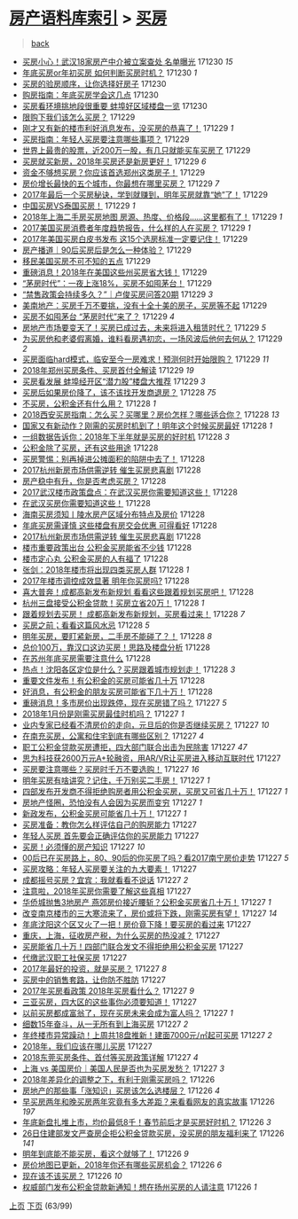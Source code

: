 [房产语料库索引](../../README.md)  > [买房](买房.md)
====
> [back](../README.md)

- [买房小心！武汉18家房产中介被立案查处 名单曝光](http://jkwz.applinzi.com/ittc/7052819906712585232.html#%E4%B9%B0%E6%88%BF%E5%B0%8F%E5%BF%83%EF%BC%81%E6%AD%A6%E6%B1%8918%E5%AE%B6%E6%88%BF%E4%BA%A7%E4%B8%AD%E4%BB%8B%E8%A2%AB%E7%AB%8B%E6%A1%88%E6%9F%A5%E5%A4%84+%E5%90%8D%E5%8D%95%E6%9B%9D%E5%85%89) 171230 *15* 
- [年底买房or年初买房 如何判断买房时机？](http://jkwz.applinzi.com/ittc/7052813292127388688.html#%E5%B9%B4%E5%BA%95%E4%B9%B0%E6%88%BFor%E5%B9%B4%E5%88%9D%E4%B9%B0%E6%88%BF+%E5%A6%82%E4%BD%95%E5%88%A4%E6%96%AD%E4%B9%B0%E6%88%BF%E6%97%B6%E6%9C%BA%EF%BC%9F) 171230 *1* 
- [买房的验房顺序，让你选择好房子](http://jkwz.applinzi.com/ittc/7052789126577783824.html#%E4%B9%B0%E6%88%BF%E7%9A%84%E9%AA%8C%E6%88%BF%E9%A1%BA%E5%BA%8F%EF%BC%8C%E8%AE%A9%E4%BD%A0%E9%80%89%E6%8B%A9%E5%A5%BD%E6%88%BF%E5%AD%90) 171230  
- [购房指南：年底买房学会这几点](http://jkwz.applinzi.com/ittc/7052781273934726160.html#%E8%B4%AD%E6%88%BF%E6%8C%87%E5%8D%97%EF%BC%9A%E5%B9%B4%E5%BA%95%E4%B9%B0%E6%88%BF%E5%AD%A6%E4%BC%9A%E8%BF%99%E5%87%A0%E7%82%B9) 171230  
- [买房看环境挑地段很重要 蚌埠好区域楼盘一览](http://jkwz.applinzi.com/ittc/7052758898593760272.html#%E4%B9%B0%E6%88%BF%E7%9C%8B%E7%8E%AF%E5%A2%83%E6%8C%91%E5%9C%B0%E6%AE%B5%E5%BE%88%E9%87%8D%E8%A6%81+%E8%9A%8C%E5%9F%A0%E5%A5%BD%E5%8C%BA%E5%9F%9F%E6%A5%BC%E7%9B%98%E4%B8%80%E8%A7%88) 171230  
- [限购下我们该怎么买房？](http://jkwz.applinzi.com/ittc/7052638818191033360.html#%E9%99%90%E8%B4%AD%E4%B8%8B%E6%88%91%E4%BB%AC%E8%AF%A5%E6%80%8E%E4%B9%88%E4%B9%B0%E6%88%BF%EF%BC%9F) 171229  
- [刚才又有新的楼市利好消息发布，没买房的恭喜了！](http://jkwz.applinzi.com/ittc/7052562994335056913.html#%E5%88%9A%E6%89%8D%E5%8F%88%E6%9C%89%E6%96%B0%E7%9A%84%E6%A5%BC%E5%B8%82%E5%88%A9%E5%A5%BD%E6%B6%88%E6%81%AF%E5%8F%91%E5%B8%83%EF%BC%8C%E6%B2%A1%E4%B9%B0%E6%88%BF%E7%9A%84%E6%81%AD%E5%96%9C%E4%BA%86%EF%BC%81) 171229 *1* 
- [买房指南：年轻人买房要注意哪些事项？](http://jkwz.applinzi.com/ittc/7052553826123383825.html#%E4%B9%B0%E6%88%BF%E6%8C%87%E5%8D%97%EF%BC%9A%E5%B9%B4%E8%BD%BB%E4%BA%BA%E4%B9%B0%E6%88%BF%E8%A6%81%E6%B3%A8%E6%84%8F%E5%93%AA%E4%BA%9B%E4%BA%8B%E9%A1%B9%EF%BC%9F) 171229  
- [世界上最贵的股票，近200万一股，有几只就能买车买房了](http://jkwz.applinzi.com/ittc/7052108354304869392.html#%E4%B8%96%E7%95%8C%E4%B8%8A%E6%9C%80%E8%B4%B5%E7%9A%84%E8%82%A1%E7%A5%A8%EF%BC%8C%E8%BF%91200%E4%B8%87%E4%B8%80%E8%82%A1%EF%BC%8C%E6%9C%89%E5%87%A0%E5%8F%AA%E5%B0%B1%E8%83%BD%E4%B9%B0%E8%BD%A6%E4%B9%B0%E6%88%BF%E4%BA%86) 171229  
- [买房就买新房，2018年买房还是新房更好！](http://jkwz.applinzi.com/ittc/7052540911903310864.html#%E4%B9%B0%E6%88%BF%E5%B0%B1%E4%B9%B0%E6%96%B0%E6%88%BF%EF%BC%8C2018%E5%B9%B4%E4%B9%B0%E6%88%BF%E8%BF%98%E6%98%AF%E6%96%B0%E6%88%BF%E6%9B%B4%E5%A5%BD%EF%BC%81) 171229 *6* 
- [资金不够想买房？你应该首选郑州这类房子！](http://jkwz.applinzi.com/ittc/7052540176314663952.html#%E8%B5%84%E9%87%91%E4%B8%8D%E5%A4%9F%E6%83%B3%E4%B9%B0%E6%88%BF%EF%BC%9F%E4%BD%A0%E5%BA%94%E8%AF%A5%E9%A6%96%E9%80%89%E9%83%91%E5%B7%9E%E8%BF%99%E7%B1%BB%E6%88%BF%E5%AD%90%EF%BC%81) 171229  
- [房价增长最快的五个城市，你最想在哪里买房？](http://jkwz.applinzi.com/ittc/7052538048691045393.html#%E6%88%BF%E4%BB%B7%E5%A2%9E%E9%95%BF%E6%9C%80%E5%BF%AB%E7%9A%84%E4%BA%94%E4%B8%AA%E5%9F%8E%E5%B8%82%EF%BC%8C%E4%BD%A0%E6%9C%80%E6%83%B3%E5%9C%A8%E5%93%AA%E9%87%8C%E4%B9%B0%E6%88%BF%EF%BC%9F) 171229 *7* 
- [2017年最后一个买房秘诀，学到就赚到，明年买房就靠“她”了！](http://jkwz.applinzi.com/ittc/7052453920809419793.html#2017%E5%B9%B4%E6%9C%80%E5%90%8E%E4%B8%80%E4%B8%AA%E4%B9%B0%E6%88%BF%E7%A7%98%E8%AF%80%EF%BC%8C%E5%AD%A6%E5%88%B0%E5%B0%B1%E8%B5%9A%E5%88%B0%EF%BC%8C%E6%98%8E%E5%B9%B4%E4%B9%B0%E6%88%BF%E5%B0%B1%E9%9D%A0%E2%80%9C%E5%A5%B9%E2%80%9D%E4%BA%86%EF%BC%81) 171229  
- [中国买房VS泰国买房！](http://jkwz.applinzi.com/ittc/7052524862235477009.html#%E4%B8%AD%E5%9B%BD%E4%B9%B0%E6%88%BFVS%E6%B3%B0%E5%9B%BD%E4%B9%B0%E6%88%BF%EF%BC%81) 171229 *1* 
- [2018年上海二手房买房地图 房源、热度、价格段……这里都有了！](http://jkwz.applinzi.com/ittc/7052523509685683216.html#2018%E5%B9%B4%E4%B8%8A%E6%B5%B7%E4%BA%8C%E6%89%8B%E6%88%BF%E4%B9%B0%E6%88%BF%E5%9C%B0%E5%9B%BE+%E6%88%BF%E6%BA%90%E3%80%81%E7%83%AD%E5%BA%A6%E3%80%81%E4%BB%B7%E6%A0%BC%E6%AE%B5%E2%80%A6%E2%80%A6%E8%BF%99%E9%87%8C%E9%83%BD%E6%9C%89%E4%BA%86%EF%BC%81) 171229 *1* 
- [2017美国买房消费者年度趋势报告，什么样的人在买房？](http://jkwz.applinzi.com/ittc/7052520755995083792.html#2017%E7%BE%8E%E5%9B%BD%E4%B9%B0%E6%88%BF%E6%B6%88%E8%B4%B9%E8%80%85%E5%B9%B4%E5%BA%A6%E8%B6%8B%E5%8A%BF%E6%8A%A5%E5%91%8A%EF%BC%8C%E4%BB%80%E4%B9%88%E6%A0%B7%E7%9A%84%E4%BA%BA%E5%9C%A8%E4%B9%B0%E6%88%BF%EF%BC%9F) 171229 *1* 
- [2017年美国买房白皮书发布 这15个选房标准一定要记住！](http://jkwz.applinzi.com/ittc/7052515869161161745.html#2017%E5%B9%B4%E7%BE%8E%E5%9B%BD%E4%B9%B0%E6%88%BF%E7%99%BD%E7%9A%AE%E4%B9%A6%E5%8F%91%E5%B8%83+%E8%BF%9915%E4%B8%AA%E9%80%89%E6%88%BF%E6%A0%87%E5%87%86%E4%B8%80%E5%AE%9A%E8%A6%81%E8%AE%B0%E4%BD%8F%EF%BC%81) 171229  
- [房产播道｜90后买房后是怎么一种体验？](http://jkwz.applinzi.com/ittc/7052459863056057360.html#%E6%88%BF%E4%BA%A7%E6%92%AD%E9%81%93%EF%BD%9C90%E5%90%8E%E4%B9%B0%E6%88%BF%E5%90%8E%E6%98%AF%E6%80%8E%E4%B9%88%E4%B8%80%E7%A7%8D%E4%BD%93%E9%AA%8C%EF%BC%9F) 171229  
- [移民美国买房不可不知的五点](http://jkwz.applinzi.com/ittc/7052452914348426257.html#%E7%A7%BB%E6%B0%91%E7%BE%8E%E5%9B%BD%E4%B9%B0%E6%88%BF%E4%B8%8D%E5%8F%AF%E4%B8%8D%E7%9F%A5%E7%9A%84%E4%BA%94%E7%82%B9) 171229  
- [重磅消息！2018年在美国这些州买房省大钱！](http://jkwz.applinzi.com/ittc/7052452587297571856.html#%E9%87%8D%E7%A3%85%E6%B6%88%E6%81%AF%EF%BC%812018%E5%B9%B4%E5%9C%A8%E7%BE%8E%E5%9B%BD%E8%BF%99%E4%BA%9B%E5%B7%9E%E4%B9%B0%E6%88%BF%E7%9C%81%E5%A4%A7%E9%92%B1%EF%BC%81) 171229  
- [“茅房时代”：一夜上涨18%，买房不如囤茅台！](http://jkwz.applinzi.com/ittc/7052446970709279760.html#%E2%80%9C%E8%8C%85%E6%88%BF%E6%97%B6%E4%BB%A3%E2%80%9D%EF%BC%9A%E4%B8%80%E5%A4%9C%E4%B8%8A%E6%B6%A818%25%EF%BC%8C%E4%B9%B0%E6%88%BF%E4%B8%8D%E5%A6%82%E5%9B%A4%E8%8C%85%E5%8F%B0%EF%BC%81) 171229  
- [“禁售政策会持续多久？”｜卢俊买房问答20期](http://jkwz.applinzi.com/ittc/7052444016371565584.html#%E2%80%9C%E7%A6%81%E5%94%AE%E6%94%BF%E7%AD%96%E4%BC%9A%E6%8C%81%E7%BB%AD%E5%A4%9A%E4%B9%85%EF%BC%9F%E2%80%9D%EF%BD%9C%E5%8D%A2%E4%BF%8A%E4%B9%B0%E6%88%BF%E9%97%AE%E7%AD%9420%E6%9C%9F) 171229 *3* 
- [美南地产：买房千万不要挑，没有十全十美的房子，买房等不起](http://jkwz.applinzi.com/ittc/7052443159630447632.html#%E7%BE%8E%E5%8D%97%E5%9C%B0%E4%BA%A7%EF%BC%9A%E4%B9%B0%E6%88%BF%E5%8D%83%E4%B8%87%E4%B8%8D%E8%A6%81%E6%8C%91%EF%BC%8C%E6%B2%A1%E6%9C%89%E5%8D%81%E5%85%A8%E5%8D%81%E7%BE%8E%E7%9A%84%E6%88%BF%E5%AD%90%EF%BC%8C%E4%B9%B0%E6%88%BF%E7%AD%89%E4%B8%8D%E8%B5%B7) 171229  
- [买房不如囤茅台 “茅房时代”来了？](http://jkwz.applinzi.com/ittc/7052430749867705361.html#%E4%B9%B0%E6%88%BF%E4%B8%8D%E5%A6%82%E5%9B%A4%E8%8C%85%E5%8F%B0+%E2%80%9C%E8%8C%85%E6%88%BF%E6%97%B6%E4%BB%A3%E2%80%9D%E6%9D%A5%E4%BA%86%EF%BC%9F) 171229 *4* 
- [房地产市场要变天了！买房已成过去，未来将进入租赁时代？](http://jkwz.applinzi.com/ittc/7052421722106512401.html#%E6%88%BF%E5%9C%B0%E4%BA%A7%E5%B8%82%E5%9C%BA%E8%A6%81%E5%8F%98%E5%A4%A9%E4%BA%86%EF%BC%81%E4%B9%B0%E6%88%BF%E5%B7%B2%E6%88%90%E8%BF%87%E5%8E%BB%EF%BC%8C%E6%9C%AA%E6%9D%A5%E5%B0%86%E8%BF%9B%E5%85%A5%E7%A7%9F%E8%B5%81%E6%97%B6%E4%BB%A3%EF%BC%9F) 171229 *5* 
- [为买房他和老婆假离婚，谁料看房遇初恋，一场风波后他何去何从？](http://jkwz.applinzi.com/ittc/7052419605450982417.html#%E4%B8%BA%E4%B9%B0%E6%88%BF%E4%BB%96%E5%92%8C%E8%80%81%E5%A9%86%E5%81%87%E7%A6%BB%E5%A9%9A%EF%BC%8C%E8%B0%81%E6%96%99%E7%9C%8B%E6%88%BF%E9%81%87%E5%88%9D%E6%81%8B%EF%BC%8C%E4%B8%80%E5%9C%BA%E9%A3%8E%E6%B3%A2%E5%90%8E%E4%BB%96%E4%BD%95%E5%8E%BB%E4%BD%95%E4%BB%8E%EF%BC%9F) 171229 *2* 
- [买房面临hard模式，临安至今一房难求！预测何时开始限购？](http://jkwz.applinzi.com/ittc/7052405634757035025.html#%E4%B9%B0%E6%88%BF%E9%9D%A2%E4%B8%B4hard%E6%A8%A1%E5%BC%8F%EF%BC%8C%E4%B8%B4%E5%AE%89%E8%87%B3%E4%BB%8A%E4%B8%80%E6%88%BF%E9%9A%BE%E6%B1%82%EF%BC%81%E9%A2%84%E6%B5%8B%E4%BD%95%E6%97%B6%E5%BC%80%E5%A7%8B%E9%99%90%E8%B4%AD%EF%BC%9F) 171229 *11* 
- [2018年郑州买房条件、买房首付全解读](http://jkwz.applinzi.com/ittc/7052403427110290448.html#2018%E5%B9%B4%E9%83%91%E5%B7%9E%E4%B9%B0%E6%88%BF%E6%9D%A1%E4%BB%B6%E3%80%81%E4%B9%B0%E6%88%BF%E9%A6%96%E4%BB%98%E5%85%A8%E8%A7%A3%E8%AF%BB) 171229 *19* 
- [买房看发展 蚌埠经开区“潜力股”楼盘大推荐](http://jkwz.applinzi.com/ittc/7052280807509459985.html#%E4%B9%B0%E6%88%BF%E7%9C%8B%E5%8F%91%E5%B1%95+%E8%9A%8C%E5%9F%A0%E7%BB%8F%E5%BC%80%E5%8C%BA%E2%80%9C%E6%BD%9C%E5%8A%9B%E8%82%A1%E2%80%9D%E6%A5%BC%E7%9B%98%E5%A4%A7%E6%8E%A8%E8%8D%90) 171229 *3* 
- [买房后如果房价降了，该不该找开发商退房？](http://jkwz.applinzi.com/ittc/7052274571497964560.html#%E4%B9%B0%E6%88%BF%E5%90%8E%E5%A6%82%E6%9E%9C%E6%88%BF%E4%BB%B7%E9%99%8D%E4%BA%86%EF%BC%8C%E8%AF%A5%E4%B8%8D%E8%AF%A5%E6%89%BE%E5%BC%80%E5%8F%91%E5%95%86%E9%80%80%E6%88%BF%EF%BC%9F) 171228 *75* 
- [不买房，公积金还有什么用？](http://jkwz.applinzi.com/ittc/7051771383665656849.html#%E4%B8%8D%E4%B9%B0%E6%88%BF%EF%BC%8C%E5%85%AC%E7%A7%AF%E9%87%91%E8%BF%98%E6%9C%89%E4%BB%80%E4%B9%88%E7%94%A8%EF%BC%9F) 171228 *1* 
- [2018西安买房指南：怎么买？买哪里？房价怎样？哪些适合你？](http://jkwz.applinzi.com/ittc/7052210286453343248.html#2018%E8%A5%BF%E5%AE%89%E4%B9%B0%E6%88%BF%E6%8C%87%E5%8D%97%EF%BC%9A%E6%80%8E%E4%B9%88%E4%B9%B0%EF%BC%9F%E4%B9%B0%E5%93%AA%E9%87%8C%EF%BC%9F%E6%88%BF%E4%BB%B7%E6%80%8E%E6%A0%B7%EF%BC%9F%E5%93%AA%E4%BA%9B%E9%80%82%E5%90%88%E4%BD%A0%EF%BC%9F) 171228 *13* 
- [国家又有新动作？刚需的买房时机到了！明年这个时候买房最好](http://jkwz.applinzi.com/ittc/7052170384961438736.html#%E5%9B%BD%E5%AE%B6%E5%8F%88%E6%9C%89%E6%96%B0%E5%8A%A8%E4%BD%9C%EF%BC%9F%E5%88%9A%E9%9C%80%E7%9A%84%E4%B9%B0%E6%88%BF%E6%97%B6%E6%9C%BA%E5%88%B0%E4%BA%86%EF%BC%81%E6%98%8E%E5%B9%B4%E8%BF%99%E4%B8%AA%E6%97%B6%E5%80%99%E4%B9%B0%E6%88%BF%E6%9C%80%E5%A5%BD) 171228 *1* 
- [一组数据告诉你：2018年下半年就是买房的好时机](http://jkwz.applinzi.com/ittc/7052170384885941265.html#%E4%B8%80%E7%BB%84%E6%95%B0%E6%8D%AE%E5%91%8A%E8%AF%89%E4%BD%A0%EF%BC%9A2018%E5%B9%B4%E4%B8%8B%E5%8D%8A%E5%B9%B4%E5%B0%B1%E6%98%AF%E4%B9%B0%E6%88%BF%E7%9A%84%E5%A5%BD%E6%97%B6%E6%9C%BA) 171228 *3* 
- [公积金除了买房，还有这些用途](http://jkwz.applinzi.com/ittc/7052149963507631120.html#%E5%85%AC%E7%A7%AF%E9%87%91%E9%99%A4%E4%BA%86%E4%B9%B0%E6%88%BF%EF%BC%8C%E8%BF%98%E6%9C%89%E8%BF%99%E4%BA%9B%E7%94%A8%E9%80%94) 171228  
- [买房警惕：别再掉进公摊面积的陷阱中去了！](http://jkwz.applinzi.com/ittc/7052145193774482448.html#%E4%B9%B0%E6%88%BF%E8%AD%A6%E6%83%95%EF%BC%9A%E5%88%AB%E5%86%8D%E6%8E%89%E8%BF%9B%E5%85%AC%E6%91%8A%E9%9D%A2%E7%A7%AF%E7%9A%84%E9%99%B7%E9%98%B1%E4%B8%AD%E5%8E%BB%E4%BA%86%EF%BC%81) 171228  
- [2017杭州新房市场供需逆转 催生买房悲喜剧](http://jkwz.applinzi.com/ittc/7052144923569030160.html#2017%E6%9D%AD%E5%B7%9E%E6%96%B0%E6%88%BF%E5%B8%82%E5%9C%BA%E4%BE%9B%E9%9C%80%E9%80%86%E8%BD%AC+%E5%82%AC%E7%94%9F%E4%B9%B0%E6%88%BF%E6%82%B2%E5%96%9C%E5%89%A7) 171228  
- [房产稳中有升，你是否考虑买房？](http://jkwz.applinzi.com/ittc/7052139042953495568.html#%E6%88%BF%E4%BA%A7%E7%A8%B3%E4%B8%AD%E6%9C%89%E5%8D%87%EF%BC%8C%E4%BD%A0%E6%98%AF%E5%90%A6%E8%80%83%E8%99%91%E4%B9%B0%E6%88%BF%EF%BC%9F) 171228  
- [2017武汉楼市政策盘点：在武汉买房你需要知道这些！](http://jkwz.applinzi.com/ittc/7052138666812507152.html#2017%E6%AD%A6%E6%B1%89%E6%A5%BC%E5%B8%82%E6%94%BF%E7%AD%96%E7%9B%98%E7%82%B9%EF%BC%9A%E5%9C%A8%E6%AD%A6%E6%B1%89%E4%B9%B0%E6%88%BF%E4%BD%A0%E9%9C%80%E8%A6%81%E7%9F%A5%E9%81%93%E8%BF%99%E4%BA%9B%EF%BC%81) 171228  
- [在武汉买房你需要知道这些！](http://jkwz.applinzi.com/ittc/7052138666778952721.html#%E5%9C%A8%E6%AD%A6%E6%B1%89%E4%B9%B0%E6%88%BF%E4%BD%A0%E9%9C%80%E8%A6%81%E7%9F%A5%E9%81%93%E8%BF%99%E4%BA%9B%EF%BC%81) 171228  
- [海南买房须知丨陵水房产区域分布特点及房价](http://jkwz.applinzi.com/ittc/7052131995377746961.html#%E6%B5%B7%E5%8D%97%E4%B9%B0%E6%88%BF%E9%A1%BB%E7%9F%A5%E4%B8%A8%E9%99%B5%E6%B0%B4%E6%88%BF%E4%BA%A7%E5%8C%BA%E5%9F%9F%E5%88%86%E5%B8%83%E7%89%B9%E7%82%B9%E5%8F%8A%E6%88%BF%E4%BB%B7) 171228  
- [年底买房需谨慎 这些楼盘有房交会优惠 可得看好](http://jkwz.applinzi.com/ittc/7052127227183891472.html#%E5%B9%B4%E5%BA%95%E4%B9%B0%E6%88%BF%E9%9C%80%E8%B0%A8%E6%85%8E+%E8%BF%99%E4%BA%9B%E6%A5%BC%E7%9B%98%E6%9C%89%E6%88%BF%E4%BA%A4%E4%BC%9A%E4%BC%98%E6%83%A0+%E5%8F%AF%E5%BE%97%E7%9C%8B%E5%A5%BD) 171228  
- [2017杭州新房市场供需逆转 催生买房悲喜剧](http://jkwz.applinzi.com/ittc/7052119892654818321.html#2017%E6%9D%AD%E5%B7%9E%E6%96%B0%E6%88%BF%E5%B8%82%E5%9C%BA%E4%BE%9B%E9%9C%80%E9%80%86%E8%BD%AC+%E5%82%AC%E7%94%9F%E4%B9%B0%E6%88%BF%E6%82%B2%E5%96%9C%E5%89%A7) 171228  
- [楼市重要政策出台 公积金买房能省不少钱](http://jkwz.applinzi.com/ittc/7052117198493975569.html#%E6%A5%BC%E5%B8%82%E9%87%8D%E8%A6%81%E6%94%BF%E7%AD%96%E5%87%BA%E5%8F%B0+%E5%85%AC%E7%A7%AF%E9%87%91%E4%B9%B0%E6%88%BF%E8%83%BD%E7%9C%81%E4%B8%8D%E5%B0%91%E9%92%B1) 171228  
- [楼市定心丸 公积金买房的人有福了](http://jkwz.applinzi.com/ittc/7052117198431061008.html#%E6%A5%BC%E5%B8%82%E5%AE%9A%E5%BF%83%E4%B8%B8+%E5%85%AC%E7%A7%AF%E9%87%91%E4%B9%B0%E6%88%BF%E7%9A%84%E4%BA%BA%E6%9C%89%E7%A6%8F%E4%BA%86) 171228  
- [张剑：2018年楼市将出现四类买房人群](http://jkwz.applinzi.com/ittc/7052107502219428881.html#%E5%BC%A0%E5%89%91%EF%BC%9A2018%E5%B9%B4%E6%A5%BC%E5%B8%82%E5%B0%86%E5%87%BA%E7%8E%B0%E5%9B%9B%E7%B1%BB%E4%B9%B0%E6%88%BF%E4%BA%BA%E7%BE%A4) 171228 *1* 
- [2017年楼市调控成效显著 明年你买房吗?](http://jkwz.applinzi.com/ittc/7052096626967970833.html#2017%E5%B9%B4%E6%A5%BC%E5%B8%82%E8%B0%83%E6%8E%A7%E6%88%90%E6%95%88%E6%98%BE%E8%91%97+%E6%98%8E%E5%B9%B4%E4%BD%A0%E4%B9%B0%E6%88%BF%E5%90%97%3F) 171228  
- [喜大普奔！成都高新发布新规划 看看这些跟着规划买房吧！](http://jkwz.applinzi.com/ittc/7052087170632778768.html#%E5%96%9C%E5%A4%A7%E6%99%AE%E5%A5%94%EF%BC%81%E6%88%90%E9%83%BD%E9%AB%98%E6%96%B0%E5%8F%91%E5%B8%83%E6%96%B0%E8%A7%84%E5%88%92+%E7%9C%8B%E7%9C%8B%E8%BF%99%E4%BA%9B%E8%B7%9F%E7%9D%80%E8%A7%84%E5%88%92%E4%B9%B0%E6%88%BF%E5%90%A7%EF%BC%81) 171228  
- [杭州三盘接受公积金贷款！买房立省20万！](http://jkwz.applinzi.com/ittc/7052079646311449617.html#%E6%9D%AD%E5%B7%9E%E4%B8%89%E7%9B%98%E6%8E%A5%E5%8F%97%E5%85%AC%E7%A7%AF%E9%87%91%E8%B4%B7%E6%AC%BE%EF%BC%81%E4%B9%B0%E6%88%BF%E7%AB%8B%E7%9C%8120%E4%B8%87%EF%BC%81) 171228 *1* 
- [跟着规划去买房！  成都高新发布新规划，买房看过来！](http://jkwz.applinzi.com/ittc/7052072982787130385.html#%E8%B7%9F%E7%9D%80%E8%A7%84%E5%88%92%E5%8E%BB%E4%B9%B0%E6%88%BF%EF%BC%81++%E6%88%90%E9%83%BD%E9%AB%98%E6%96%B0%E5%8F%91%E5%B8%83%E6%96%B0%E8%A7%84%E5%88%92%EF%BC%8C%E4%B9%B0%E6%88%BF%E7%9C%8B%E8%BF%87%E6%9D%A5%EF%BC%81) 171228 *7* 
- [买房之前；看看这篇风水忌](http://jkwz.applinzi.com/ittc/7052064976317973520.html#%E4%B9%B0%E6%88%BF%E4%B9%8B%E5%89%8D%EF%BC%9B%E7%9C%8B%E7%9C%8B%E8%BF%99%E7%AF%87%E9%A3%8E%E6%B0%B4%E5%BF%8C) 171228 *5* 
- [明年买房，要盯紧新房，二手房不能碰了？！](http://jkwz.applinzi.com/ittc/7052058727375438864.html#%E6%98%8E%E5%B9%B4%E4%B9%B0%E6%88%BF%EF%BC%8C%E8%A6%81%E7%9B%AF%E7%B4%A7%E6%96%B0%E6%88%BF%EF%BC%8C%E4%BA%8C%E6%89%8B%E6%88%BF%E4%B8%8D%E8%83%BD%E7%A2%B0%E4%BA%86%EF%BC%9F%EF%BC%81) 171228 *8* 
- [总价100万，靠汉口这边买房！思路及楼盘分析](http://jkwz.applinzi.com/ittc/7052058061529678865.html#%E6%80%BB%E4%BB%B7100%E4%B8%87%EF%BC%8C%E9%9D%A0%E6%B1%89%E5%8F%A3%E8%BF%99%E8%BE%B9%E4%B9%B0%E6%88%BF%EF%BC%81%E6%80%9D%E8%B7%AF%E5%8F%8A%E6%A5%BC%E7%9B%98%E5%88%86%E6%9E%90) 171228  
- [在苏州年底买房需要注意什么](http://jkwz.applinzi.com/ittc/7052051767200580624.html#%E5%9C%A8%E8%8B%8F%E5%B7%9E%E5%B9%B4%E5%BA%95%E4%B9%B0%E6%88%BF%E9%9C%80%E8%A6%81%E6%B3%A8%E6%84%8F%E4%BB%80%E4%B9%88) 171228  
- [热点！沈阳各区定位是什么？买房跟着城市规划走！](http://jkwz.applinzi.com/ittc/7052051112469726225.html#%E7%83%AD%E7%82%B9%EF%BC%81%E6%B2%88%E9%98%B3%E5%90%84%E5%8C%BA%E5%AE%9A%E4%BD%8D%E6%98%AF%E4%BB%80%E4%B9%88%EF%BC%9F%E4%B9%B0%E6%88%BF%E8%B7%9F%E7%9D%80%E5%9F%8E%E5%B8%82%E8%A7%84%E5%88%92%E8%B5%B0%EF%BC%81) 171228 *3* 
- [重要文件发布！有公积金的买房可能省几十万](http://jkwz.applinzi.com/ittc/7052036672122782737.html#%E9%87%8D%E8%A6%81%E6%96%87%E4%BB%B6%E5%8F%91%E5%B8%83%EF%BC%81%E6%9C%89%E5%85%AC%E7%A7%AF%E9%87%91%E7%9A%84%E4%B9%B0%E6%88%BF%E5%8F%AF%E8%83%BD%E7%9C%81%E5%87%A0%E5%8D%81%E4%B8%87) 171228  
- [好消息，有公积金的朋友买房可能省下几十万！](http://jkwz.applinzi.com/ittc/7051870621321921552.html#%E5%A5%BD%E6%B6%88%E6%81%AF%EF%BC%8C%E6%9C%89%E5%85%AC%E7%A7%AF%E9%87%91%E7%9A%84%E6%9C%8B%E5%8F%8B%E4%B9%B0%E6%88%BF%E5%8F%AF%E8%83%BD%E7%9C%81%E4%B8%8B%E5%87%A0%E5%8D%81%E4%B8%87%EF%BC%81) 171228  
- [重磅消息！多市房价出现跌停，现在买房错了吗？](http://jkwz.applinzi.com/ittc/7051841484490277905.html#%E9%87%8D%E7%A3%85%E6%B6%88%E6%81%AF%EF%BC%81%E5%A4%9A%E5%B8%82%E6%88%BF%E4%BB%B7%E5%87%BA%E7%8E%B0%E8%B7%8C%E5%81%9C%EF%BC%8C%E7%8E%B0%E5%9C%A8%E4%B9%B0%E6%88%BF%E9%94%99%E4%BA%86%E5%90%97%EF%BC%9F) 171227 *5* 
- [2018年1月份是刚需买房最佳时机吗？](http://jkwz.applinzi.com/ittc/7051824393838134288.html#2018%E5%B9%B41%E6%9C%88%E4%BB%BD%E6%98%AF%E5%88%9A%E9%9C%80%E4%B9%B0%E6%88%BF%E6%9C%80%E4%BD%B3%E6%97%B6%E6%9C%BA%E5%90%97%EF%BC%9F) 171227 *1* 
- [业内专家已经看不清房价的走向，元旦后的你是否继续买房？](http://jkwz.applinzi.com/ittc/7051816670652269585.html#%E4%B8%9A%E5%86%85%E4%B8%93%E5%AE%B6%E5%B7%B2%E7%BB%8F%E7%9C%8B%E4%B8%8D%E6%B8%85%E6%88%BF%E4%BB%B7%E7%9A%84%E8%B5%B0%E5%90%91%EF%BC%8C%E5%85%83%E6%97%A6%E5%90%8E%E7%9A%84%E4%BD%A0%E6%98%AF%E5%90%A6%E7%BB%A7%E7%BB%AD%E4%B9%B0%E6%88%BF%EF%BC%9F) 171227 *10* 
- [在南充买房，公寓和住宅到底有哪些区别？](http://jkwz.applinzi.com/ittc/7051815527498908689.html#%E5%9C%A8%E5%8D%97%E5%85%85%E4%B9%B0%E6%88%BF%EF%BC%8C%E5%85%AC%E5%AF%93%E5%92%8C%E4%BD%8F%E5%AE%85%E5%88%B0%E5%BA%95%E6%9C%89%E5%93%AA%E4%BA%9B%E5%8C%BA%E5%88%AB%EF%BC%9F) 171227 *4* 
- [职工公积金贷款买房遭拒，四大部门联合出击为民除害](http://jkwz.applinzi.com/ittc/7051813222477202448.html#%E8%81%8C%E5%B7%A5%E5%85%AC%E7%A7%AF%E9%87%91%E8%B4%B7%E6%AC%BE%E4%B9%B0%E6%88%BF%E9%81%AD%E6%8B%92%EF%BC%8C%E5%9B%9B%E5%A4%A7%E9%83%A8%E9%97%A8%E8%81%94%E5%90%88%E5%87%BA%E5%87%BB%E4%B8%BA%E6%B0%91%E9%99%A4%E5%AE%B3) 171227 *47* 
- [思为科技获2600万元A+轮融资，用AR/VR让买房进入移动互联时代](http://jkwz.applinzi.com/ittc/7051811915330749457.html#%E6%80%9D%E4%B8%BA%E7%A7%91%E6%8A%80%E8%8E%B72600%E4%B8%87%E5%85%83A%2B%E8%BD%AE%E8%9E%8D%E8%B5%84%EF%BC%8C%E7%94%A8AR%2FVR%E8%AE%A9%E4%B9%B0%E6%88%BF%E8%BF%9B%E5%85%A5%E7%A7%BB%E5%8A%A8%E4%BA%92%E8%81%94%E6%97%B6%E4%BB%A3) 171227  
- [买房要注意哪些？买房时千万不要选购！](http://jkwz.applinzi.com/ittc/7051807896600314897.html#%E4%B9%B0%E6%88%BF%E8%A6%81%E6%B3%A8%E6%84%8F%E5%93%AA%E4%BA%9B%EF%BC%9F%E4%B9%B0%E6%88%BF%E6%97%B6%E5%8D%83%E4%B8%87%E4%B8%8D%E8%A6%81%E9%80%89%E8%B4%AD%EF%BC%81) 171227 *16* 
- [明年买房有啥讲究？记住，千万别买二手房！](http://jkwz.applinzi.com/ittc/7051804030873895953.html#%E6%98%8E%E5%B9%B4%E4%B9%B0%E6%88%BF%E6%9C%89%E5%95%A5%E8%AE%B2%E7%A9%B6%EF%BC%9F%E8%AE%B0%E4%BD%8F%EF%BC%8C%E5%8D%83%E4%B8%87%E5%88%AB%E4%B9%B0%E4%BA%8C%E6%89%8B%E6%88%BF%EF%BC%81) 171227 *1* 
- [四部发布开发商不得拒绝购房者用公积金买房，买房又可省几十万！](http://jkwz.applinzi.com/ittc/7051786936052614161.html#%E5%9B%9B%E9%83%A8%E5%8F%91%E5%B8%83%E5%BC%80%E5%8F%91%E5%95%86%E4%B8%8D%E5%BE%97%E6%8B%92%E7%BB%9D%E8%B4%AD%E6%88%BF%E8%80%85%E7%94%A8%E5%85%AC%E7%A7%AF%E9%87%91%E4%B9%B0%E6%88%BF%EF%BC%8C%E4%B9%B0%E6%88%BF%E5%8F%88%E5%8F%AF%E7%9C%81%E5%87%A0%E5%8D%81%E4%B8%87%EF%BC%81) 171227 *1* 
- [房地产怪圈，恐怕没有人会因为买房而变穷](http://jkwz.applinzi.com/ittc/7051785456440574992.html#%E6%88%BF%E5%9C%B0%E4%BA%A7%E6%80%AA%E5%9C%88%EF%BC%8C%E6%81%90%E6%80%95%E6%B2%A1%E6%9C%89%E4%BA%BA%E4%BC%9A%E5%9B%A0%E4%B8%BA%E4%B9%B0%E6%88%BF%E8%80%8C%E5%8F%98%E7%A9%B7) 171227 *1* 
- [新政发布，公积金买房可能省几十万！](http://jkwz.applinzi.com/ittc/7051784017454564369.html#%E6%96%B0%E6%94%BF%E5%8F%91%E5%B8%83%EF%BC%8C%E5%85%AC%E7%A7%AF%E9%87%91%E4%B9%B0%E6%88%BF%E5%8F%AF%E8%83%BD%E7%9C%81%E5%87%A0%E5%8D%81%E4%B8%87%EF%BC%81) 171227 *1* 
- [买房准备：教你怎么样评估自己的购房能力](http://jkwz.applinzi.com/ittc/7051772461593396241.html#%E4%B9%B0%E6%88%BF%E5%87%86%E5%A4%87%EF%BC%9A%E6%95%99%E4%BD%A0%E6%80%8E%E4%B9%88%E6%A0%B7%E8%AF%84%E4%BC%B0%E8%87%AA%E5%B7%B1%E7%9A%84%E8%B4%AD%E6%88%BF%E8%83%BD%E5%8A%9B) 171227  
- [年轻人买房 首先要会正确评估你的买房能力](http://jkwz.applinzi.com/ittc/7051766552917967888.html#%E5%B9%B4%E8%BD%BB%E4%BA%BA%E4%B9%B0%E6%88%BF+%E9%A6%96%E5%85%88%E8%A6%81%E4%BC%9A%E6%AD%A3%E7%A1%AE%E8%AF%84%E4%BC%B0%E4%BD%A0%E7%9A%84%E4%B9%B0%E6%88%BF%E8%83%BD%E5%8A%9B) 171227  
- [买房！必须懂的房产知识](http://jkwz.applinzi.com/ittc/7051761037219464208.html#%E4%B9%B0%E6%88%BF%EF%BC%81%E5%BF%85%E9%A1%BB%E6%87%82%E7%9A%84%E6%88%BF%E4%BA%A7%E7%9F%A5%E8%AF%86) 171227 *10* 
- [00后已在买房路上，80、90后的你买房了吗？看2017南宁房价走势](http://jkwz.applinzi.com/ittc/7051755566710391824.html#00%E5%90%8E%E5%B7%B2%E5%9C%A8%E4%B9%B0%E6%88%BF%E8%B7%AF%E4%B8%8A%EF%BC%8C80%E3%80%8190%E5%90%8E%E7%9A%84%E4%BD%A0%E4%B9%B0%E6%88%BF%E4%BA%86%E5%90%97%EF%BC%9F%E7%9C%8B2017%E5%8D%97%E5%AE%81%E6%88%BF%E4%BB%B7%E8%B5%B0%E5%8A%BF) 171227 *5* 
- [买房攻略：年轻人买房要关注的九大要素！](http://jkwz.applinzi.com/ittc/7051755446631662609.html#%E4%B9%B0%E6%88%BF%E6%94%BB%E7%95%A5%EF%BC%9A%E5%B9%B4%E8%BD%BB%E4%BA%BA%E4%B9%B0%E6%88%BF%E8%A6%81%E5%85%B3%E6%B3%A8%E7%9A%84%E4%B9%9D%E5%A4%A7%E8%A6%81%E7%B4%A0%EF%BC%81) 171227  
- [成都摇号买房？宜宾：我就看看不说话](http://jkwz.applinzi.com/ittc/7051754472357757968.html#%E6%88%90%E9%83%BD%E6%91%87%E5%8F%B7%E4%B9%B0%E6%88%BF%EF%BC%9F%E5%AE%9C%E5%AE%BE%EF%BC%9A%E6%88%91%E5%B0%B1%E7%9C%8B%E7%9C%8B%E4%B8%8D%E8%AF%B4%E8%AF%9D) 171227 *2* 
- [注意啦，2018年买房你需要了解这些真相](http://jkwz.applinzi.com/ittc/7051749339297219600.html#%E6%B3%A8%E6%84%8F%E5%95%A6%EF%BC%8C2018%E5%B9%B4%E4%B9%B0%E6%88%BF%E4%BD%A0%E9%9C%80%E8%A6%81%E4%BA%86%E8%A7%A3%E8%BF%99%E4%BA%9B%E7%9C%9F%E7%9B%B8) 171227  
- [华侨城抛售3地房产 燕郊房价接近腰斩？公积金买房省几十万！](http://jkwz.applinzi.com/ittc/7051740705863500817.html#%E5%8D%8E%E4%BE%A8%E5%9F%8E%E6%8A%9B%E5%94%AE3%E5%9C%B0%E6%88%BF%E4%BA%A7+%E7%87%95%E9%83%8A%E6%88%BF%E4%BB%B7%E6%8E%A5%E8%BF%91%E8%85%B0%E6%96%A9%EF%BC%9F%E5%85%AC%E7%A7%AF%E9%87%91%E4%B9%B0%E6%88%BF%E7%9C%81%E5%87%A0%E5%8D%81%E4%B8%87%EF%BC%81) 171227 *1* 
- [改变南京楼市的三大寒流来了，房价或将下跌，刚需买房有望！](http://jkwz.applinzi.com/ittc/7051722952884618256.html#%E6%94%B9%E5%8F%98%E5%8D%97%E4%BA%AC%E6%A5%BC%E5%B8%82%E7%9A%84%E4%B8%89%E5%A4%A7%E5%AF%92%E6%B5%81%E6%9D%A5%E4%BA%86%EF%BC%8C%E6%88%BF%E4%BB%B7%E6%88%96%E5%B0%86%E4%B8%8B%E8%B7%8C%EF%BC%8C%E5%88%9A%E9%9C%80%E4%B9%B0%E6%88%BF%E6%9C%89%E6%9C%9B%EF%BC%81) 171227 *14* 
- [年底沈阳这个区又火了一把！房价竟下降！要买房的看过来](http://jkwz.applinzi.com/ittc/7051720911885960209.html#%E5%B9%B4%E5%BA%95%E6%B2%88%E9%98%B3%E8%BF%99%E4%B8%AA%E5%8C%BA%E5%8F%88%E7%81%AB%E4%BA%86%E4%B8%80%E6%8A%8A%EF%BC%81%E6%88%BF%E4%BB%B7%E7%AB%9F%E4%B8%8B%E9%99%8D%EF%BC%81%E8%A6%81%E4%B9%B0%E6%88%BF%E7%9A%84%E7%9C%8B%E8%BF%87%E6%9D%A5) 171227  
- [重庆，上海，征收房产税，为什么买房的热没减？](http://jkwz.applinzi.com/ittc/7051712122709345297.html#%E9%87%8D%E5%BA%86%EF%BC%8C%E4%B8%8A%E6%B5%B7%EF%BC%8C%E5%BE%81%E6%94%B6%E6%88%BF%E4%BA%A7%E7%A8%8E%EF%BC%8C%E4%B8%BA%E4%BB%80%E4%B9%88%E4%B9%B0%E6%88%BF%E7%9A%84%E7%83%AD%E6%B2%A1%E5%87%8F%EF%BC%9F) 171227  
- [买房能省几十万！四部门联合发文不得拒绝用公积金买房](http://jkwz.applinzi.com/ittc/7051708903870432272.html#%E4%B9%B0%E6%88%BF%E8%83%BD%E7%9C%81%E5%87%A0%E5%8D%81%E4%B8%87%EF%BC%81%E5%9B%9B%E9%83%A8%E9%97%A8%E8%81%94%E5%90%88%E5%8F%91%E6%96%87%E4%B8%8D%E5%BE%97%E6%8B%92%E7%BB%9D%E7%94%A8%E5%85%AC%E7%A7%AF%E9%87%91%E4%B9%B0%E6%88%BF) 171227  
- [代缴武汉职工社保买房](http://jkwz.applinzi.com/ittc/7051702928593650704.html#%E4%BB%A3%E7%BC%B4%E6%AD%A6%E6%B1%89%E8%81%8C%E5%B7%A5%E7%A4%BE%E4%BF%9D%E4%B9%B0%E6%88%BF) 171227  
- [2017年最好的投资，就是买房？](http://jkwz.applinzi.com/ittc/7051702270461215761.html#2017%E5%B9%B4%E6%9C%80%E5%A5%BD%E7%9A%84%E6%8A%95%E8%B5%84%EF%BC%8C%E5%B0%B1%E6%98%AF%E4%B9%B0%E6%88%BF%EF%BC%9F) 171227 *8* 
- [买房中的销售套路，让你防不胜防](http://jkwz.applinzi.com/ittc/7051696291900294160.html#%E4%B9%B0%E6%88%BF%E4%B8%AD%E7%9A%84%E9%94%80%E5%94%AE%E5%A5%97%E8%B7%AF%EF%BC%8C%E8%AE%A9%E4%BD%A0%E9%98%B2%E4%B8%8D%E8%83%9C%E9%98%B2) 171227  
- [2017年买房看政策 2018年买房看什么？](http://jkwz.applinzi.com/ittc/7051697915431486480.html#2017%E5%B9%B4%E4%B9%B0%E6%88%BF%E7%9C%8B%E6%94%BF%E7%AD%96+2018%E5%B9%B4%E4%B9%B0%E6%88%BF%E7%9C%8B%E4%BB%80%E4%B9%88%EF%BC%9F) 171227 *9* 
- [三亚买房，四大区的这些事你必须要知道！](http://jkwz.applinzi.com/ittc/7051692208422388753.html#%E4%B8%89%E4%BA%9A%E4%B9%B0%E6%88%BF%EF%BC%8C%E5%9B%9B%E5%A4%A7%E5%8C%BA%E7%9A%84%E8%BF%99%E4%BA%9B%E4%BA%8B%E4%BD%A0%E5%BF%85%E9%A1%BB%E8%A6%81%E7%9F%A5%E9%81%93%EF%BC%81) 171227  
- [以前买房都成富翁了，现在买房未来会成为富人吗？](http://jkwz.applinzi.com/ittc/7051691501606683665.html#%E4%BB%A5%E5%89%8D%E4%B9%B0%E6%88%BF%E9%83%BD%E6%88%90%E5%AF%8C%E7%BF%81%E4%BA%86%EF%BC%8C%E7%8E%B0%E5%9C%A8%E4%B9%B0%E6%88%BF%E6%9C%AA%E6%9D%A5%E4%BC%9A%E6%88%90%E4%B8%BA%E5%AF%8C%E4%BA%BA%E5%90%97%EF%BC%9F) 171227 *1* 
- [细数15年奋斗，从一无所有到上海买房](http://jkwz.applinzi.com/ittc/7051350640750494737.html#%E7%BB%86%E6%95%B015%E5%B9%B4%E5%A5%8B%E6%96%97%EF%BC%8C%E4%BB%8E%E4%B8%80%E6%97%A0%E6%89%80%E6%9C%89%E5%88%B0%E4%B8%8A%E6%B5%B7%E4%B9%B0%E6%88%BF) 171227 *2* 
- [年终楼市异常躁动！上周共18盘推新！建面7000元/㎡起可买房](http://jkwz.applinzi.com/ittc/7051684878725153809.html#%E5%B9%B4%E7%BB%88%E6%A5%BC%E5%B8%82%E5%BC%82%E5%B8%B8%E8%BA%81%E5%8A%A8%EF%BC%81%E4%B8%8A%E5%91%A8%E5%85%B118%E7%9B%98%E6%8E%A8%E6%96%B0%EF%BC%81%E5%BB%BA%E9%9D%A27000%E5%85%83%2F%E3%8E%A1%E8%B5%B7%E5%8F%AF%E4%B9%B0%E6%88%BF) 171227 *2* 
- [2018年，我们应该在哪儿买房](http://jkwz.applinzi.com/ittc/7051681611723047952.html#2018%E5%B9%B4%EF%BC%8C%E6%88%91%E4%BB%AC%E5%BA%94%E8%AF%A5%E5%9C%A8%E5%93%AA%E5%84%BF%E4%B9%B0%E6%88%BF) 171227  
- [2018东莞买房条件、首付等买房政策详解](http://jkwz.applinzi.com/ittc/7051672582166676496.html#2018%E4%B8%9C%E8%8E%9E%E4%B9%B0%E6%88%BF%E6%9D%A1%E4%BB%B6%E3%80%81%E9%A6%96%E4%BB%98%E7%AD%89%E4%B9%B0%E6%88%BF%E6%94%BF%E7%AD%96%E8%AF%A6%E8%A7%A3) 171227 *4* 
- [上海 vs 美国房价｜美国人民是否也为买房发愁？](http://jkwz.applinzi.com/ittc/7051569615333753873.html#%E4%B8%8A%E6%B5%B7+vs+%E7%BE%8E%E5%9B%BD%E6%88%BF%E4%BB%B7%EF%BD%9C%E7%BE%8E%E5%9B%BD%E4%BA%BA%E6%B0%91%E6%98%AF%E5%90%A6%E4%B9%9F%E4%B8%BA%E4%B9%B0%E6%88%BF%E5%8F%91%E6%84%81%EF%BC%9F) 171227 *3* 
- [2018年差异化的调整之下，有利于刚需买房吗？](http://jkwz.applinzi.com/ittc/7051512855348642832.html#2018%E5%B9%B4%E5%B7%AE%E5%BC%82%E5%8C%96%E7%9A%84%E8%B0%83%E6%95%B4%E4%B9%8B%E4%B8%8B%EF%BC%8C%E6%9C%89%E5%88%A9%E4%BA%8E%E5%88%9A%E9%9C%80%E4%B9%B0%E6%88%BF%E5%90%97%EF%BC%9F) 171226  
- [房地产的那些事「涨知识」买房该怎么选楼层？](http://jkwz.applinzi.com/ittc/7051507774255531024.html#%E6%88%BF%E5%9C%B0%E4%BA%A7%E7%9A%84%E9%82%A3%E4%BA%9B%E4%BA%8B%E3%80%8C%E6%B6%A8%E7%9F%A5%E8%AF%86%E3%80%8D%E4%B9%B0%E6%88%BF%E8%AF%A5%E6%80%8E%E4%B9%88%E9%80%89%E6%A5%BC%E5%B1%82%EF%BC%9F) 171226 *4* 
- [早买房两年和晚买房两年究竟有多大差距？来看看网友的真实故事](http://jkwz.applinzi.com/ittc/7051502075744109584.html#%E6%97%A9%E4%B9%B0%E6%88%BF%E4%B8%A4%E5%B9%B4%E5%92%8C%E6%99%9A%E4%B9%B0%E6%88%BF%E4%B8%A4%E5%B9%B4%E7%A9%B6%E7%AB%9F%E6%9C%89%E5%A4%9A%E5%A4%A7%E5%B7%AE%E8%B7%9D%EF%BC%9F%E6%9D%A5%E7%9C%8B%E7%9C%8B%E7%BD%91%E5%8F%8B%E7%9A%84%E7%9C%9F%E5%AE%9E%E6%95%85%E4%BA%8B) 171226 *197* 
- [年底新盘扎堆上市，均价最低8千！春节前后才是买房好时机？](http://jkwz.applinzi.com/ittc/7051459277212877840.html#%E5%B9%B4%E5%BA%95%E6%96%B0%E7%9B%98%E6%89%8E%E5%A0%86%E4%B8%8A%E5%B8%82%EF%BC%8C%E5%9D%87%E4%BB%B7%E6%9C%80%E4%BD%8E8%E5%8D%83%EF%BC%81%E6%98%A5%E8%8A%82%E5%89%8D%E5%90%8E%E6%89%8D%E6%98%AF%E4%B9%B0%E6%88%BF%E5%A5%BD%E6%97%B6%E6%9C%BA%EF%BC%9F) 171226 *3* 
- [26日住建部发文严查房企拒公积金贷款买房，没买房的朋友福利来了](http://jkwz.applinzi.com/ittc/7051457972016776209.html#26%E6%97%A5%E4%BD%8F%E5%BB%BA%E9%83%A8%E5%8F%91%E6%96%87%E4%B8%A5%E6%9F%A5%E6%88%BF%E4%BC%81%E6%8B%92%E5%85%AC%E7%A7%AF%E9%87%91%E8%B4%B7%E6%AC%BE%E4%B9%B0%E6%88%BF%EF%BC%8C%E6%B2%A1%E4%B9%B0%E6%88%BF%E7%9A%84%E6%9C%8B%E5%8F%8B%E7%A6%8F%E5%88%A9%E6%9D%A5%E4%BA%86) 171226 *141* 
- [明年到底能不能买房，看这个就够了！](http://jkwz.applinzi.com/ittc/7051457964240536592.html#%E6%98%8E%E5%B9%B4%E5%88%B0%E5%BA%95%E8%83%BD%E4%B8%8D%E8%83%BD%E4%B9%B0%E6%88%BF%EF%BC%8C%E7%9C%8B%E8%BF%99%E4%B8%AA%E5%B0%B1%E5%A4%9F%E4%BA%86%EF%BC%81) 171226 *9* 
- [房价地图已更新，2018年你还有哪些买房机会？](http://jkwz.applinzi.com/ittc/7051441742287471633.html#%E6%88%BF%E4%BB%B7%E5%9C%B0%E5%9B%BE%E5%B7%B2%E6%9B%B4%E6%96%B0%EF%BC%8C2018%E5%B9%B4%E4%BD%A0%E8%BF%98%E6%9C%89%E5%93%AA%E4%BA%9B%E4%B9%B0%E6%88%BF%E6%9C%BA%E4%BC%9A%EF%BC%9F) 171226 *6* 
- [现在该不该买房？](http://jkwz.applinzi.com/ittc/7051402706676089872.html#%E7%8E%B0%E5%9C%A8%E8%AF%A5%E4%B8%8D%E8%AF%A5%E4%B9%B0%E6%88%BF%EF%BC%9F) 171226 *10* 
- [权威部门发布公积金贷款新通知！想在扬州买房的人请注意](http://jkwz.applinzi.com/ittc/7051399246907982864.html#%E6%9D%83%E5%A8%81%E9%83%A8%E9%97%A8%E5%8F%91%E5%B8%83%E5%85%AC%E7%A7%AF%E9%87%91%E8%B4%B7%E6%AC%BE%E6%96%B0%E9%80%9A%E7%9F%A5%EF%BC%81%E6%83%B3%E5%9C%A8%E6%89%AC%E5%B7%9E%E4%B9%B0%E6%88%BF%E7%9A%84%E4%BA%BA%E8%AF%B7%E6%B3%A8%E6%84%8F) 171226 *1* 


 [上页](买房64.md) [下页](买房62.md)          (63/99)